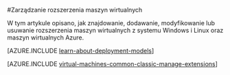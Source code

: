 <properties
 pageTitle="Zarządzanie rozszerzenia maszyn wirtualnych | Microsoft Azure"
 description="W tym artykule opisano sposób dodawania, Znajdź, aktualizowanie i usuwanie rozszerzenia Azure maszyn wirtualnych, w modelu Klasyczny wdrożenia."
 services="virtual-machines-linux"
 documentationCenter=""
 authors="squillace"
 manager="timlt"
 editor=""
 tags="azure-service-management"/>
<tags
 ms.service="virtual-machines-linux"
 ms.devlang="na"
 ms.topic="article"
 ms.tgt_pltfrm="vm-linux"
 ms.workload="infrastructure-services"
 ms.date="08/29/2016"
 ms.author="rasquill"/>

#<a name="manage-virtual-machine-extensions"></a>Zarządzanie rozszerzenia maszyn wirtualnych

W tym artykule opisano, jak znajdowanie, dodawanie, modyfikowanie lub usuwanie rozszerzenia maszyn wirtualnych z systemu Windows i Linux oraz maszyn wirtualnych Azure.

[AZURE.INCLUDE [learn-about-deployment-models](../../includes/learn-about-deployment-models-classic-include.md)]

[AZURE.INCLUDE [virtual-machines-common-classic-manage-extensions](../../includes/virtual-machines-common-classic-manage-extensions.md)]

